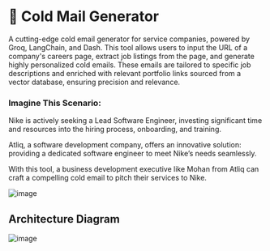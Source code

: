 # 📧 Cold Mail Generator

A cutting-edge cold email generator for service companies, powered by Groq, LangChain, and Dash. This tool allows users to input the URL of a company's careers page, extract job listings from the page, and generate highly personalized cold emails. These emails are tailored to specific job descriptions and enriched with relevant portfolio links sourced from a vector database, ensuring precision and relevance.

### Imagine This Scenario:

Nike is actively seeking a Lead Software Engineer, investing significant time and resources into the hiring process, onboarding, and training. 

Atliq, a software development company, offers an innovative solution: providing a dedicated software engineer to meet Nike’s needs seamlessly. 

With this tool, a business development executive like Mohan from Atliq can craft a compelling cold email to pitch their services to Nike.

![image](https://github.com/user-attachments/assets/bde8e5ec-f317-4c59-8ba2-3e4a605a5556)

## Architecture Diagram

![image](https://github.com/user-attachments/assets/45463b66-546b-40b9-b672-249ea3a92816)
